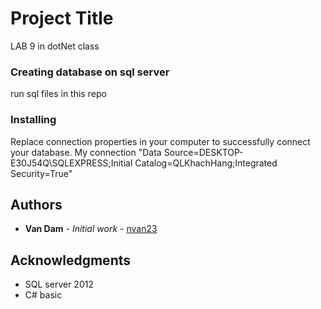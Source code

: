 # Project Title
LAB 9 in dotNet class

### Creating database on sql server
run sql files in this repo

### Installing
Replace connection properties in your computer to successfully connect your database. 
My connection "Data Source=DESKTOP-E30J54Q\\SQLEXPRESS;Initial Catalog=QLKhachHang;Integrated Security=True"

## Authors

* **Van Dam** - *Initial work* - [nvan23](https://github.com/nvan23)

## Acknowledgments

* SQL server 2012
* C# basic
